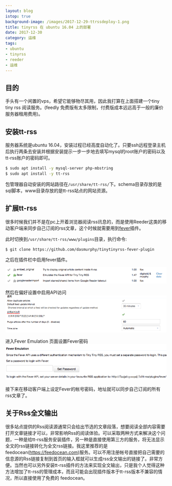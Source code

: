 ```yaml
---
layout: blog
istop: true
background-image: /images/2017-12-29-ttrssdeploy-1.png
title: tinyrss 在 ubuntu 16.04 上的部署
date: 2017-12-30
category: 运维
tags:
- ubuntu
- tinyrss
- reeder
- 运维
---
```


## 目的

手头有一个闲置的vps，希望它能够物尽其用，因此我打算在上面搭建一个tiny tiny rss 阅读服务。(feedly 免费版有太多限制，付费版成本远远高于一般的廉价服务器租用费用)。

## 安装tt-rss
服务器系统是ubuntu 16.04，安装过程已经高度自动化了。只要ssh远程登录主机后执行两条去安装并根据安装提示一步一步地去填写mysql的root账户的密码以及tt-rss账户的密码即可。


``` bash
$ sudo apt install -y mysql-server php-mbstring
$ sudo apt install -y tt-rss
```

包管理器自动安装的网站路径在```/usr/share/tt-rss/```下。schema目录存放的是sql脚本，www目录存放的是tt-rss站点的网站资源。

## 扩展tt-rss

很多时候我们并不是在pc上开着浏览器阅读rss讯息的，而是使用Reeder这类的移动客户端来同步自己订阅的rss文章，这个时候就需要用到[fever](https://github.com/dasmurphy/tinytinyrss-fever-plugin)插件。

此时切换到```/usr/share/tt-rss/www/plugins```目录，执行命令:
``` bash
$ git clone https://github.com/dasmurphy/tinytinyrss-fever-plugin
```
之后在插件栏中启用fever插件。

![](/images/2017-12-29-ttrssdeploy-1.png)

然后在偏好设置中启用API访问
![](/images/2017-12-29-ttrssdeploy-2.png)

进入Fever Emulation 页面设置Fever密码
![](/images/2017-12-29-ttrssdeploy-3.png)

接下来在移动客户端上设定Fever的帐号密码，地址就可以同步自己订阅的所有rss文章了。

## 关于Rss全文输出

很多站点提供的Rss阅读源通常只会给出节选的文章段落，想要阅读全部内容需要打开文章链接才可以，非常影响Rss的阅读体验。可以采取两种方式来解决这个问题，一种是给tt-rss服务安装插件，另一种是直接使用第三方的服务，将无法显示全文的rss链接转化为全文rss链接。我这里推荐的是feedocean(https://feedocean.com)服务。可以不用注册帐号直接把自己需要的信息源的Rss链接复制到首页的输入框就可以生成rss全文输出的链接了。非常方便。当然也可以另外安装tt-rss插件的方法来实现全文输出，只是我个人觉得这种方法增加了tt-rss的管理成本，而且可能会出现插件版本于tt-rss版本不兼容的情况，所以直接使用了免费的 feedocean。


